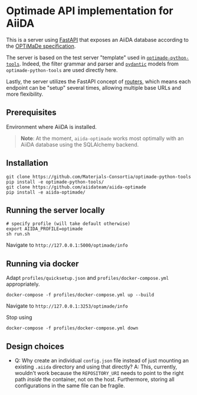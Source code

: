 # Optimade API implementation for AiiDA

This is a server using [FastAPI](https://fastapi.tiangolo.com/) that exposes an AiiDA database according to the [OPTiMaDe specification](https://github.com/Materials-Consortia/OPTiMaDe/blob/develop/optimade.rst).

The server is based on the test server "template" used in [`optimade-python-tools`](https://github.com/Materials-Consortia/optimade-python-tools).
Indeed, the filter grammar and parser and [`pydantic`](https://5d584fcca7c9b70007d1c997--pydantic-docs.netlify.com/) models from `optimade-python-tools` are used directly here.

Lastly, the server utilizes the FastAPI concept of [routers](https://fastapi.tiangolo.com/tutorial/bigger-applications/#apirouter), which means each endpoint can be "setup" several times, allowing multiple base URLs and more flexibility.

## Prerequisites

Environment where AiiDA is installed.

> **Note**: At the moment, `aiida-optimade` works most optimally with an AiiDA database using the SQLAlchemy backend.

## Installation

```shell
git clone https://github.com/Materials-Consortia/optimade-python-tools
pip install -e optimade-python-tools/
git clone https://github.com/aiidateam/aiida-optimade
pip install -e aiida-optimade/
```

## Running the server locally

```shell
# specify profile (will take default otherwise)
export AIIDA_PROFILE=optimade
sh run.sh
```

Navigate to `http://127.0.0.1:5000/optimade/info`

## Running via docker

Adapt `profiles/quicksetup.json` and `profiles/docker-compose.yml` appropriately.
```shell
docker-compose -f profiles/docker-compose.yml up --build
```
Navigate to `http://127.0.0.1:3253/optimade/info`

Stop using
```
docker-compose -f profiles/docker-compose.yml down
```

## Design choices

 * Q: Why create an individual `config.json` file instead of just mounting an existing `.aiida` directory and using that directly? 
   A: This, currently, wouldn't work because the `REPOSITORY_URI` needs to point to the right path *inside* the container, not on the host. Furthermore, storing all configurations in the same file can be fragile.
